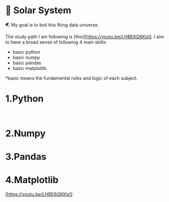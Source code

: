 # :milky_way: Solar System

 :earth_asia: My goal is to boil this fking data universe. 

The study path I am following is [this][https://youtu.be/LHBE6Q9XlzI]. I aim to have a broad sense of following 4 main skills:

- basic python
- basic numpy
- basic pandas
- basic matplotlib

*basic means the fundamental rules and logic of each subject. 

# 1.Python

​		



# 2.Numpy



# 3.Pandas



# 4.Matplotlib

[https://youtu.be/LHBE6Q9XlzI]: 
